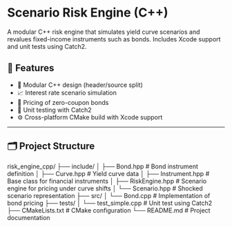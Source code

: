 # Scenario Risk Engine (C++)

A modular C++ risk engine that simulates yield curve scenarios and revalues fixed-income instruments such as bonds. Includes Xcode support and unit tests using Catch2.

## 📌 Features

- 🔧 Modular C++ design (header/source split)
- 📈 Interest rate scenario simulation
- 🧮 Pricing of zero-coupon bonds
- 🧪 Unit testing with Catch2
- ⚙️ Cross-platform CMake build with Xcode support

---

## 🗂️ Project Structure
risk_engine_cpp/
├── include/
│ ├── Bond.hpp # Bond instrument definition
│ ├── Curve.hpp # Yield curve data
│ ├── Instrument.hpp # Base class for financial instruments
│ ├── RiskEngine.hpp # Scenario engine for pricing under curve shifts
│ └── Scenario.hpp # Shocked scenario representation
├── src/
│ └── Bond.cpp # Implementation of bond pricing
├── tests/
│ └── test_simple.cpp # Unit test using Catch2
├── CMakeLists.txt # CMake configuration
└── README.md # Project documentation
